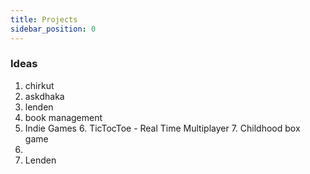 ```yaml
---
title: Projects
sidebar_position: 0
---
```


### Ideas

1. chirkut
2. askdhaka
3. lenden
4. book management
5. Indie Games
   6. TicTocToe - Real Time Multiplayer
   7. Childhood box game
8. 
9. Lenden
